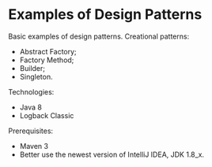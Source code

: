 # Examples of Design Patterns

Basic examples of design patterns.
Creational patterns:
- Abstract Factory;
- Factory Method;
- Builder;
- Singleton.

Technologies:
- Java 8
- Logback Classic

Prerequisites:
- Maven 3
- Better use the newest version of IntelliJ IDEA, JDK 1.8_x.
